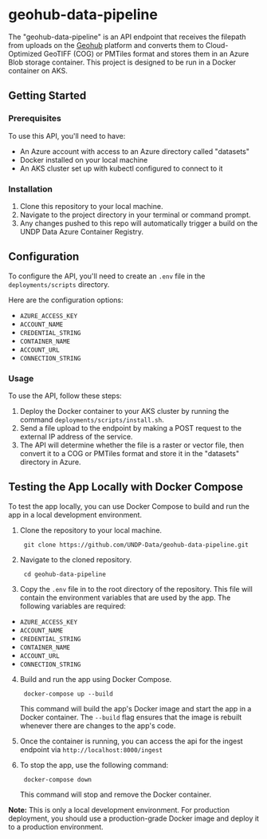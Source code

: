 # geohub-data-pipeline
The "geohub-data-pipeline" is an API endpoint that receives the filepath from uploads on the [Geohub](https://github.com/UNDP-Data/geohub) platform and converts them to Cloud-Optimized GeoTIFF (COG) or PMTiles format and stores them in an Azure Blob storage container. This project is designed to be run in a Docker container on AKS.

## Getting Started

### Prerequisites

To use this API, you'll need to have:

- An Azure account with access to an Azure directory called "datasets"
- Docker installed on your local machine
- An AKS cluster set up with kubectl configured to connect to it

### Installation

1. Clone this repository to your local machine.
2. Navigate to the project directory in your terminal or command prompt.
3. Any changes pushed to this repo will automatically trigger a build on the UNDP Data Azure Container Registry. 

## Configuration

To configure the API, you'll need to create an `.env` file in the `deployments/scripts` directory. 

Here are the configuration options:

- `AZURE_ACCESS_KEY`
- `ACCOUNT_NAME`
- `CREDENTIAL_STRING`
- `CONTAINER_NAME`
- `ACCOUNT_URL`
- `CONNECTION_STRING`

### Usage

To use the API, follow these steps:

1. Deploy the Docker container to your AKS cluster by running the command `deployments/scripts/install.sh`.
2. Send a file upload to the endpoint by making a POST request to the external IP address of the service.
3. The API will determine whether the file is a raster or vector file, then convert it to a COG or PMTiles format and store it in the "datasets" directory in Azure.



## Testing the App Locally with Docker Compose

To test the app locally, you can use Docker Compose to build and run the app in a local development environment.

1. Clone the repository to your local machine.

        git clone https://github.com/UNDP-Data/geohub-data-pipeline.git


2. Navigate to the cloned repository.

        cd geohub-data-pipeline

3. Copy the `.env` file in to the root directory of the repository. This file will contain the environment variables that are used by the app. The following variables are required:

- `AZURE_ACCESS_KEY`
- `ACCOUNT_NAME`
- `CREDENTIAL_STRING`
- `CONTAINER_NAME`
- `ACCOUNT_URL`
- `CONNECTION_STRING`


4. Build and run the app using Docker Compose.

        docker-compose up --build


    This command will build the app's Docker image and start the app in a Docker container. The `--build` flag ensures that the image is rebuilt whenever there are changes to the app's code.

5. Once the container is running, you can access the api for the ingest endpoint via `http://localhost:8000/ingest`

6. To stop the app, use the following command:

        docker-compose down

    This command will stop and remove the Docker container.

**Note:** This is only a local development environment. For production deployment, you should use a production-grade Docker image and deploy it to a production environment.